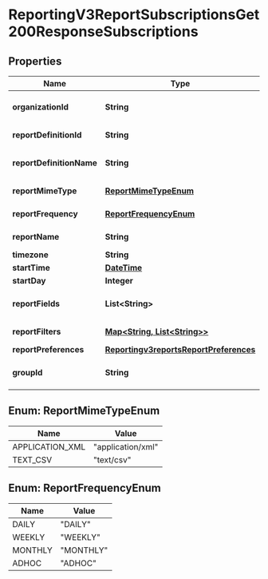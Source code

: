 
# ReportingV3ReportSubscriptionsGet200ResponseSubscriptions

## Properties
Name | Type | Description | Notes
------------ | ------------- | ------------- | -------------
**organizationId** | **String** | Selected Organization Id |  [optional]
**reportDefinitionId** | **String** | Report Definition Id |  [optional]
**reportDefinitionName** | **String** | Report Definition Class |  [optional]
**reportMimeType** | [**ReportMimeTypeEnum**](#ReportMimeTypeEnum) | Report Format |  [optional]
**reportFrequency** | [**ReportFrequencyEnum**](#ReportFrequencyEnum) | Report Frequency |  [optional]
**reportName** | **String** | Report Name |  [optional]
**timezone** | **String** | Time Zone |  [optional]
**startTime** | [**DateTime**](DateTime.md) | Start Time |  [optional]
**startDay** | **Integer** | Start Day |  [optional]
**reportFields** | **List&lt;String&gt;** | List of all fields String values |  [optional]
**reportFilters** | [**Map&lt;String, List&lt;String&gt;&gt;**](List.md) | List of filters to apply |  [optional]
**reportPreferences** | [**Reportingv3reportsReportPreferences**](Reportingv3reportsReportPreferences.md) |  |  [optional]
**groupId** | **String** | Id for the selected group. |  [optional]


<a name="ReportMimeTypeEnum"></a>
## Enum: ReportMimeTypeEnum
Name | Value
---- | -----
APPLICATION_XML | &quot;application/xml&quot;
TEXT_CSV | &quot;text/csv&quot;


<a name="ReportFrequencyEnum"></a>
## Enum: ReportFrequencyEnum
Name | Value
---- | -----
DAILY | &quot;DAILY&quot;
WEEKLY | &quot;WEEKLY&quot;
MONTHLY | &quot;MONTHLY&quot;
ADHOC | &quot;ADHOC&quot;



